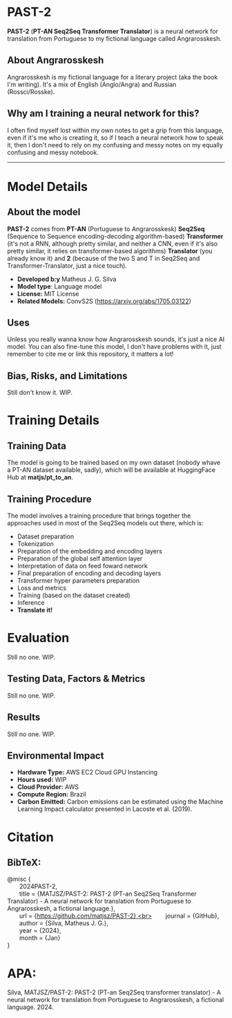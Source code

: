# PAST-2
**PAST-2** (**PT-AN Seq2Seq Transformer Translator**) is a neural network for translation from Portuguese to my fictional language called Angrarosskesh.

## About Angrarosskesh
Angrarosskesh is my fictional language for a literary project (aka the book I'm writing). It's a mix of English (Anglo/Angra) and Russian (Rossci/Rosske).

## Why am I training a neural network for this?
I often find myself lost within my own notes to get a grip from this language, even if it's me who is creating it, so if I teach a neural network how to speak it, then I don't need to rely on my confusing and messy notes on my equally confusing and messy notebook.

---

# Model Details

## About the model
**PAST-2** comes from **PT-AN** (Portuguese to Angrarosskesk) **Seq2Seq** (Sequence to Sequence encoding-decoding algorithm-based) **Transformer** (it's not a RNN, although pretty similar, and neither a CNN, even if it's also pretty similar, it relies on transformer-based algorithms) **Translator** (you already know it) and **2** (because of the two S and T in Seq2Seq and Transformer-Translator, just a nice touch).

- **Developed b:y** Matheus J. G. Silva
- **Model type**: Language model
- **License:** MIT License
- **Related Models:** ConvS2S (https://arxiv.org/abs/1705.03122)

## Uses
Unless you really wanna know how Angrarosskesh sounds, it's just a nice AI model. You can also fine-tune this model, I don't have problems with it, just remember to cite me or link this repository, it matters a lot!

## Bias, Risks, and Limitations
Still don't know it. WIP.

# Training Details

## Training Data

The model is going to be trained based on my own dataset (nobody whave a PT-AN dataset available, sadly), which will be available at HuggingFace Hub at **matjs/pt_to_an**.

## Training Procedure

The model involves a training procedure that brings together the approaches used in most of the Seq2Seq models out there, which is:
- Dataset preparation
- Tokenization
- Preparation of the embedding and encoding layers
- Preparation of the global self attention layer
- Interpretation of data on feed foward network
- Final preparation of encoding and decoding layers
- Transformer hyper parameters preparation
- Loss and metrics
- Training (based on the dataset created)
- Inference
- **Translate it!**

# Evaluation
Still no one. WIP.

## Testing Data, Factors & Metrics
Still no one. WIP.

## Results
Still no one. WIP.

## Environmental Impact
- **Hardware Type:** AWS EC2 Cloud GPU Instancing
- **Hours used:** WIP 
- **Cloud Provider:** AWS
- **Compute Region:** Brazil
- **Carbon Emitted:** Carbon emissions can be estimated using the Machine Learning Impact calculator presented in Lacoste et al. (2019).

# Citation

## BibTeX:
@misc {<br>
&emsp;&emsp;2024PAST-2,<br>
&emsp;&emsp;title   = {MATJSZ/PAST-2: PAST-2 (PT-an Seq2Seq Transformer Translator) - A neural network for translation from Portuguese to Angrarosskesh, a fictional language.},<br>
&emsp;&emsp;url     = {https://github.com/matjsz/PAST-2},<br>
&emsp;&emsp;journal = {GitHub},<br>
&emsp;&emsp;author  = {Silva, Matheus J. G.},<br>
&emsp;&emsp;year    = {2024},<br>
&emsp;&emsp;month   = {Jan}<br>
}

# APA:
Silva, MATJSZ/PAST-2: PAST-2 (PT-an Seq2Seq transformer translator) - A neural network for translation from Portuguese to Angrarosskesh, a fictional language. 2024.
